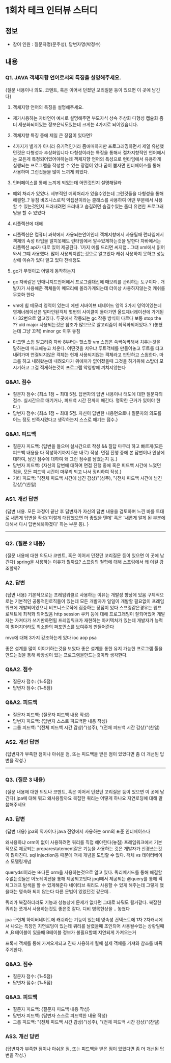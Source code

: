 # 1회차 테크 인터뷰 스터디

## 정보
- 참여 인원 : 질문자명(문주성), 답변자명(박정수)

## 내용

### Q1. JAVA 객체지향 언어로서의 특징을 설명해주세요.
{질문 내용이나 의도, 코멘트, 혹은 이어서 던졌던 꼬리질문 등이 있으면 이 곳에 남긴다}
1. 객체지향 언어의 특징을 설명해주세요.
* 제가사용하는 자바언어 예시로 설명해주면 부모자식 상속 추상화 다형성 캡슐화 
좀더 세분화되어있는 정보은닉도있는데 크게는 4가지로 되어있습니다.

2. 객체지향 특징 중에 제일 큰 장점이 있다면?
* 4가지가 별개가 아니라 유기적인거라 좀애매하지만 프로그래밍하면서 제일 유념했던것은 다형성과 추상화입니다
다형성이라는 특징을 통해서 절차지향적인 언어에서는 모든게 특정되어있어야하는데 객체지향 언어의 특성으로 런타임에서 유용하게 실행되는 프로그램을 작성할 수 있는 장점이 있다
굳이 뽑자면 인터페이스를 통해 사용하며 그런것들을 많이 느끼게 되었다.

3. 인터페이스를 통해 느끼게 되었는데 어떤것인지 설명해달라
* 예외 처리가 있었다. 세부적인 예외처리가 있을수있는데 그런것들을 다형성을 통해 해결함..? 놓침 
비즈니스로직 익셉션이라는 클래스를 사용하여 어떤 부분에서 사용할 수 있는것인지 드러내려면 드러내고 숨길려면 숨길수있는 좀더 유연한 프로그래밍을 할 수 있었다

4. 리플렉션에 대해 
* 리플렉션은 컴퓨터 과학에서 사용되는언어인데 객체지향에서 사용될때 런타임에서 객체의 속성 타입을 알지못해도 런타임에서 알수있게하는것을 말한다
자바에서는 리플렉션 api가 따로 있어 제공된다.
1가지 예를 드리면 씨지랩.. 그떄 xml에서 읽어와서 그떄 사용했다.
많이 사용되지않는것으로 알고있다 캐쉬 사용하지 못하고 성능상에 이슈가 있다 알고 있다 천배정도

5. gc가 무엇이고 어떻게 동작하는지 
* gc 자바같은 언매니지드언어에서 프로그램대신에 매모리를 관리하는 도구이다 . 
개발자가 사용해준 객체들이 메모리에 올라가게되는데 더이상 사용하지않는것 캐쉬를 무효화 한다

* vm에 힙 메모리 영역이 있는데 에덴 서바이브 테네어드 영역 
3가지 영역이있는데 영제너레이션은 얼마안된객체 
몇번의 사이클이 돌아가면 올드제너레이션에 가게된다 32번으로 알고있다.
두곳에서 작동되는 gc 작동 방식이 다르다
보통 stop the ??   old major 사용되는것은 참조가 많으므로 알고리즘이 최적화되어있다..? (놓쳤는데 그냥 끄적)
minor gc 이후 놓침

* 마크앤 스윕 알고리즘 자바 8부터는 핫스팟 vm 
스윕은 쓱싹쓱싹해서 치우는것을 말하는데 마크해놓고 치운다. 어떤것을 치우냐 루트객체를 만들어놓고 루트를 타고내려가며 연결되지않은 객체는
현재 사용되지않는 객체라고 판단하고 스윕한다.
마크를 하고 내려왔는데 내려오다가 위에꺼가 없어졌을때 그것을 하기위해 스탑더 모시기하고 그걸 적게하는것이 프로그램 악영향에 끼치지않는다














### Q&A1. 점수
* 질문자 점수: {최소 1점 ~ 최대 5점. 답변자의 답변 내용이나 태도에 대한 질문자의 점수. 실시간으로 매기거나, 피드백 시간 전까지 매긴다. 명확한 근거가 있어야 한다.}
* 답변자 점수: {최소 1점 ~ 최대 5점. 자신이 답변한 내용면으로나 질문자의 의도를 어느 정도 만족시켰다고 생각하는지 스스로 매기는 점수.} 

### Q&A1. 피드백
- 질문자 피드백: {답변을 들으며 실시간으로 작성 && 질답 마무리 하고 빠르게(모든 피드백 내용을 다 작성하기까지 5분 내로) 작성. 면접 진행 중에 본 답변이나 인상에 대하여, 남긴 점수에 대하여 왜 그런 점수를 남겼는지 등.}
- 답변자 피드백: {자신의 답변에 대하여 면접 진행 중에 혹은 피드백 시간에 느꼈던 점을, 모든 피드백 시간이 마무리 되고 나서 정리하여 작성.}
- 기타 피드백: "{전체 피드백 시간에 남긴 감상}"(성주), "{전체 피드백 시간에 남긴 감상}"(찬일)

### AS1. 개선 답변
{답변 내용. 모든 과정이 끝난 후 답변자가 자신의 답변 내용을 검토하며 느낀 바를 토대로 새롭게 답변을 작성('이렇게 대답했으면 더 좋았을 텐데' 혹은 '새롭게 알게 된 부분에 대해서 다시 답변해봐야겠다' 하는 부분 등). }

---

### Q2. {질문 2 내용}
{질문 내용에 대한 의도나 코멘트, 혹은 이어서 던졌던 꼬리질문 등이 있으면 이 곳에 남긴다}
spring을 사용하는 이유가 뭘까요?
스프링의 철학에 대해
스프링에서 왜 이걸 강조할까?


### A2.  답변
{답변 내용}
기본적으로는 프레임워클르 사용하는 이유는 개발성 향상에 있음 
구체적으로는 기본적인 공통적인로직들이 있는데 모든 개발자가 일일이 개발할 필요없이 프레임워크에 개발되어있으니 비즈니스로직에 집중하는 장점이 있다
스프링같은경우는 웹프로젝트에 최적화 되어있음 http session 쿠키 등에 대해 프로그래밍이 잘되어있어 개발자는 가져다가 쓰기만하면됨
프레임워크가 재현하는 아키텍처가 있는데 개발자가 능력이 떨어지더라도 최소한의 퍼포먼스를 보여주게 만들어준다

mvc에 대해 3가지 강조하는게 있다
ioc
aop
psa 

좋은 설계를 많이 이야기하는것을 보았다
좋은 설계를 통한 유지 가능한 프로그램 툴을 만드는것을 통해 
확장성이 있는 프로그램을만드는것이라 생각한다. 




### Q&A2. 점수
* 질문자 점수: {1~5점}
* 답변자 점수: {1~5점}

### Q&A2. 피드백
- 질문자 피드백: {질문자 피드백 내용 작성}
- 답변자 피드백: {답변자 스스로 피드백한 내용 작성}
- 그룹 피드백: "{전체 피드백 시간 감상}"(성주), "{전체 피드백 시간 감상}"(찬일)

### AS2. 개선 답변
{답변자가 부족한 점이나 아쉬운 점, 또는 피드백을 받은 점이 있었다면 좀 더 개선된 답변을 작성.}

---

### Q3. {질문 3 내용}
{질문 내용에 대한 의도나 코멘트, 혹은 이어서 던졌던 꼬리질문 등이 있으면 이 곳에 남긴다}
jpa에 대해 뭐고 왜사용할까요
복잡한 쿼리는 어떻게 하나요
지연로딩에 대해 말씀해주세요

### A3. 답변
{답변 내용}
jpa의 약자이다 
java 진영에서 사용하는 orm의 표준 인터페이스다

왜사용하냐
orm이 없이 사용하려면 쿼리를 직접 해야한다(놓침)
프레임워크에서 기본적으로 제공되는 preparestatement같은 기능을 사용하는 것은 개발자가 신경쓰는것이 많아진다. sql injection등 때문에 
객체 개념을 도입할 수 없다. 객체 vs 데이터베이스 모델링개념 

querydsl이라는 또다른 orm을 사용하는것으로 알고 있다.
쿼리메서드를 통해 해결할수없는것들은 어노테이션을 통해 제공되고잇다 jpql에서 제공되는 @query를 통해 객체그래프 탐색을 할 수 있게해준다
네이티브 쿼리도 사용할 수 있게 해주는데 그렇게 했을때는 영속화 되지 않는다
다른 문법이 있었던것 같은데.. 

쿼리가 복잡하더라도 기능과 성능상에 문제가 없다면 그대로 놔둬도 될거같다.
복잡한 쿼리는 쪼개서 사용하는것도 좋은것 같다. 디비 병목현상을 .. 놓쳤다

jpa 구현체 하이버네이트에 캐쉬라는 기능이 있는데 영속성 컨텍스트에 1차 2차캐시에서 나오는 특징인 지연로딩이 있는데
쿼리를 날렸을때 조인되어 사용될수있는 상황일때 A ,B 테이블이 있을때 B테이블 정보가 불필요할떄 지연되게 가져오는거

프록시 객체를 통해 가져오게되고 진짜 사용하게 될때 실제 객체를 가져와 참조를 바꿔주게한다.




### Q&A3. 점수
* 질문자 점수: {1~5점}
* 답변자 점수: {1~5점}

### Q&A3. 피드백
- 질문자 피드백: {질문자 피드백 내용 작성}
- 답변자 피드백: {답변자 스스로 피드백한 내용 작성}
- 그룹 피드백: "{전체 피드백 시간 감상}"(성주), "{전체 피드백 시간 감상}"(찬일)

### AS3. 개선 답변
{답변자가 부족한 점이나 아쉬운 점, 또는 피드백을 받은 점이 있었다면 좀 더 개선된 답변을 작성.}
